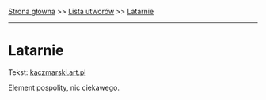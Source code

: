 [Strona główna](../index.md) >> [Lista utworów](../list.md) >> [Latarnie](247.md)

---

# Latarnie

Tekst: [kaczmarski.art.pl](https://www.kaczmarski.art.pl/tworczosc/wiersze/latarnie/)

Element pospolity, nic ciekawego.